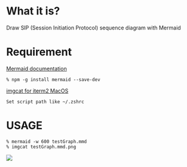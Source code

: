 # What it is?

Draw SIP (Session Initiation Protocol) sequence diagram with Mermaid

# Requirement

[Mermaid documentation](https://knsv.github.io/mermaid/)

```
% npm -g install mermaid --save-dev
```

[imgcat for iterm2 MacOS](https://raw.githubusercontent.com/gnachman/iTerm2/master/tests/imgcat)

```
Set script path like ~/.zshrc
```

# USAGE

```
% mermaid -w 600 testGraph.mmd
% imgcat testGraph.mmd.png
```

![](https://github.com/byung-u/SIP_sequence_diagram/blob/master/mermaid.rec)
